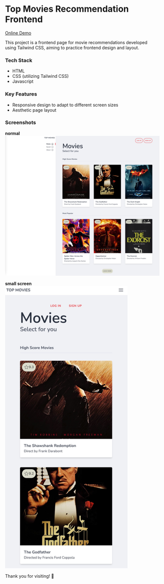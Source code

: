 # Top Movies Recommendation Frontend

[Online Demo](https://top-movies.gaomingyang.cn)

This project is a frontend page for movie recommendations developed using Tailwind CSS, aiming to practice frontend design and layout.


### Tech Stack
* HTML
* CSS (utilizing Tailwind CSS)
* Javascript

### Key Features
* Responsive design to adapt to different screen sizes
* Aesthetic page layout

### Screenshots
**normal**    
![screenshot](screenshot.jpg)  

**small screen**  
<img src="screenshot2.jpg" style="width:400px;">

Thank you for visiting! 🚀


